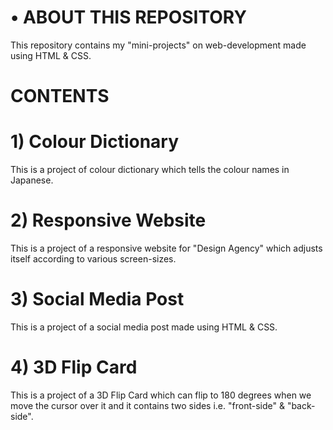 # • ABOUT THIS REPOSITORY
This repository contains my "mini-projects" on web-development made using HTML &amp; CSS.

# CONTENTS
# 1) Colour Dictionary
This is a project of colour dictionary which tells the colour names in Japanese.
# 2) Responsive Website
This is a project of a responsive website for "Design Agency" which adjusts itself according to various screen-sizes.
# 3) Social Media Post
This is a project of a social media post made using HTML & CSS.
# 4) 3D Flip Card
This is a project of a 3D Flip Card which can flip to 180 degrees when we move the cursor over it and it contains two sides i.e. "front-side" & "back-side".

